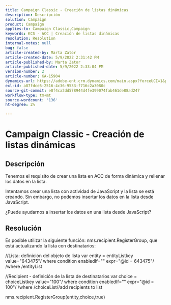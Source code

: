 ```yaml
---
title: Campaign Classic - Creación de listas dinámicas
description: Descripción
solution: Campaign
product: Campaign
applies-to: Campaign Classic,Campaign
keywords: KCS - ACC | Creación de listas dinámicas
resolution: Resolution
internal-notes: null
bug: false
article-created-by: Marta Zator
article-created-date: 5/9/2022 2:31:42 PM
article-published-by: Marta Zator
article-published-date: 5/9/2022 2:33:04 PM
version-number: 2
article-number: KA-15904
dynamics-url: https://adobe-ent.crm.dynamics.com/main.aspx?forceUCI=1&pagetype=entityrecord&etn=knowledgearticle&id=58da1bb8-a4cf-ec11-a7b5-0022480a8e40
exl-id: a87fdce5-2516-4c36-9533-f716c2a3080c
source-git-commit: e8f4ca2dd578944d4fe399074fab461de88ad247
workflow-type: tm+mt
source-wordcount: '136'
ht-degree: 2%

---
```


# Campaign Classic - Creación de listas dinámicas

## Descripción


Tenemos el requisito de crear una lista en ACC de forma dinámica y rellenar los datos en la lista.

Intentamos crear una lista con actividad de JavaScript y la lista se está creando. Sin embargo, no podemos insertar los datos en la lista desde JavaScript.

¿Puede ayudarnos a insertar los datos en una lista desde JavaScript?


## Resolución


Es posible utilizar la siguiente función: nms.recipient.RegisterGroup, que está actualizando la lista con destinatarios:



//Lista: definición del objeto de lista var entity = entityListkey value=&quot;643475&quot;/ where condition enabledIf=&quot;&quot; expr=&quot;@id = 643475&quot;/ /where /entityList



//Recipient - definición de la lista de destinatarios var choice = choiceListkey value=&quot;100&quot;/ where condition enabledIf=&quot;&quot; expr=&quot;@id = 100&quot;/ /where /choiceList//add recipients to list

nms.recipient.RegisterGroup(entity,choice,true)
